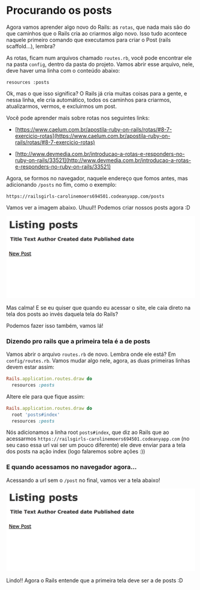 # Procurando os posts


Agora vamos aprender algo novo do Rails: as `rotas`, que nada mais são do que caminhos que o Rails cria ao criarmos algo novo. Isso tudo acontece naquele primeiro comando que executamos para criar o Post (rails scaffold...), lembra?

As rotas, ficam num arquivos chamado `routes.rb`, você pode encontrar ele na pasta `config`, dentro da pasta do projeto. Vamos abrir esse arquivo, nele, deve haver uma linha com o conteúdo abaixo:

```
resources :posts
```

Ok, mas o que isso significa? O Rails já cria muitas coisas para a gente, e nessa linha, ele cria automático, todos os caminhos para criarmos, atualizarmos, vermos, e excluirmos um post.

Você pode aprender mais sobre rotas nos seguintes links:
- [https://www.caelum.com.br/apostila-ruby-on-rails/rotas/#8-7-exercicio-rotas](https://www.caelum.com.br/apostila-ruby-on-rails/rotas/#8-7-exercicio-rotas)

- [http://www.devmedia.com.br/introducao-a-rotas-e-responders-no-ruby-on-rails/33521](http://www.devmedia.com.br/introducao-a-rotas-e-responders-no-ruby-on-rails/33521)


Agora, se formos no navegador, naquele endereço que fomos antes, mas adicionando `/posts` no fim, como o exemplo:

```
https://railsgirls-carolinemoers694501.codeanyapp.com/posts
```

Vamos ver a imagem abaixo. Uhuul!! Podemos criar nossos posts agora :D

![Lista de Posts](../images/rails/lista_posts.png)

Mas calma! E se eu quiser que quando eu acessar o site, ele caia direto na tela dos posts ao invés daquela tela do Rails?

Podemos fazer isso também, vamos lá!

### Dizendo pro rails que a primeira tela é a de posts

Vamos abrir o arquivo `routes.rb` de novo. Lembra onde ele está? Em `config/routes.rb`.
Vamos mudar algo nele, agora, as duas primeiras linhas devem estar assim:

```ruby
Rails.application.routes.draw do
  resources :posts
```

Altere ele para que fique assim:

```ruby
Rails.application.routes.draw do
  root 'posts#index'
  resources :posts
```

Nós adicionamos a linha root `posts#index`, que diz ao Rails que ao acessarmos `https://railsgirls-carolinemoers694501.codeanyapp.com` (no seu caso essa url vai ser um pouco diferente) ele deve enviar para a tela dos posts na ação index (logo falaremos sobre ações :))

### E quando acessamos no navegador agora...

Acessando a url sem o `/post` no final, vamos ver a tela abaixo!

![Lista de Posts](../images/rails/lista_posts.png)

Lindo!! Agora o Rails entende que a primeira tela deve ser a de posts :D
